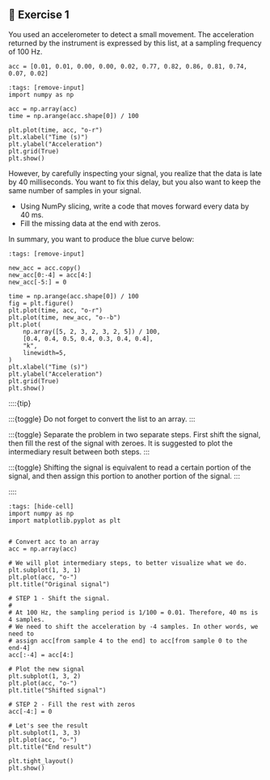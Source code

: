 ## 💪 Exercise 1

You used an accelerometer to detect a small movement. The acceleration returned by the instrument is expressed by this list, at a sampling frequency of 100 Hz.

```{code-cell} ipython3
acc = [0.01, 0.01, 0.00, 0.00, 0.02, 0.77, 0.82, 0.86, 0.81, 0.74, 0.07, 0.02]
```

```{code-cell} ipython3
:tags: [remove-input]
import numpy as np

acc = np.array(acc)
time = np.arange(acc.shape[0]) / 100

plt.plot(time, acc, "o-r")
plt.xlabel("Time (s)")
plt.ylabel("Acceleration")
plt.grid(True)
plt.show()
```

However, by carefully inspecting your signal, you realize that the data is late by 40 milliseconds. You want to fix this delay, but you also want to keep the same number of samples in your signal.

- Using NumPy slicing, write a code that moves forward every data by 40 ms.
- Fill the missing data at the end with zeros.

In summary, you want to produce the blue curve below:

```{code-cell} ipython3
:tags: [remove-input]

new_acc = acc.copy()
new_acc[0:-4] = acc[4:]
new_acc[-5:] = 0

time = np.arange(acc.shape[0]) / 100
fig = plt.figure()
plt.plot(time, acc, "o-r")
plt.plot(time, new_acc, "o--b")
plt.plot(
    np.array([5, 2, 3, 2, 3, 2, 5]) / 100,
    [0.4, 0.4, 0.5, 0.4, 0.3, 0.4, 0.4],
    "k",
    linewidth=5,
)
plt.xlabel("Time (s)")
plt.ylabel("Acceleration")
plt.grid(True)
plt.show()
```

::::{tip}

:::{toggle}
Do not forget to convert the list to an array.
:::

:::{toggle}
Separate the problem in two separate steps. First shift the signal, then fill the rest of the signal with zeroes. It is suggested to plot the intermediary result between both steps.
:::

:::{toggle}
Shifting the signal is equivalent to read a certain portion of the signal, and then assign this portion to another portion of the signal.
:::

::::

```{code-cell} ipython3
:tags: [hide-cell]
import numpy as np
import matplotlib.pyplot as plt


# Convert acc to an array
acc = np.array(acc)

# We will plot intermediary steps, to better visualize what we do.
plt.subplot(1, 3, 1)
plt.plot(acc, "o-")
plt.title("Original signal")

# STEP 1 - Shift the signal.
#
# At 100 Hz, the sampling period is 1/100 = 0.01. Therefore, 40 ms is 4 samples.
# We need to shift the acceleration by -4 samples. In other words, we need to
# assign acc[from sample 4 to the end] to acc[from sample 0 to the end-4]
acc[:-4] = acc[4:]

# Plot the new signal
plt.subplot(1, 3, 2)
plt.plot(acc, "o-")
plt.title("Shifted signal")

# STEP 2 - Fill the rest with zeros
acc[-4:] = 0

# Let's see the result
plt.subplot(1, 3, 3)
plt.plot(acc, "o-")
plt.title("End result")

plt.tight_layout()
plt.show()
```
